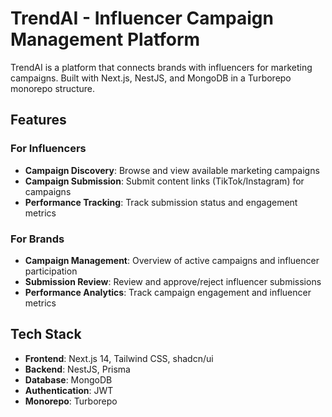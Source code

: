 # TrendAI - Influencer Campaign Management Platform

TrendAI is a platform that connects brands with influencers for marketing campaigns. Built with Next.js, NestJS, and MongoDB in a Turborepo monorepo structure.

## Features

### For Influencers
- **Campaign Discovery**: Browse and view available marketing campaigns
- **Campaign Submission**: Submit content links (TikTok/Instagram) for campaigns
- **Performance Tracking**: Track submission status and engagement metrics

### For Brands
- **Campaign Management**: Overview of active campaigns and influencer participation
- **Submission Review**: Review and approve/reject influencer submissions
- **Performance Analytics**: Track campaign engagement and influencer metrics

## Tech Stack

- **Frontend**: Next.js 14, Tailwind CSS, shadcn/ui
- **Backend**: NestJS, Prisma
- **Database**: MongoDB
- **Authentication**: JWT
- **Monorepo**: Turborepo

